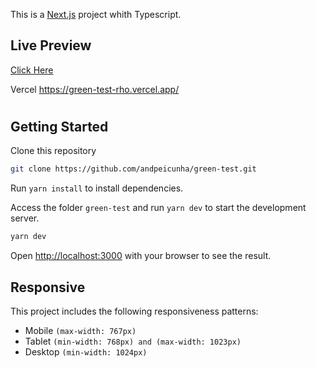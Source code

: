 This is a [Next.js](https://nextjs.org/) project whith Typescript.

## Live Preview

[Click Here](https://green-test-rho.vercel.app/)

Vercel
https://green-test-rho.vercel.app/

#

## Getting Started

Clone this repository

```bash
git clone https://github.com/andpeicunha/green-test.git
```

Run `yarn install` to install dependencies.

Access the folder `green-test` and run `yarn dev` to start the development server.

```bash
yarn dev
```

Open [http://localhost:3000](http://localhost:3000) with your browser to see the result.

## Responsive

This project includes the following responsiveness patterns:

- Mobile `(max-width: 767px)`
- Tablet `(min-width: 768px) and (max-width: 1023px)`
- Desktop `(min-width: 1024px)`
